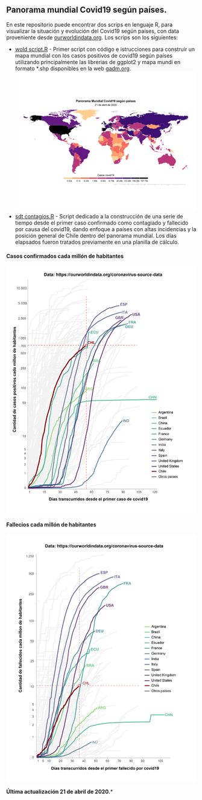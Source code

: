 ## Panorama mundial Covid19 según países.
En este repositorio puede encontrar dos scrips en lenguaje R, para visualizar la situación y evolución del Covid19 según países, con data proveniente desde [ourworldindata.org](https://ourworldindata.org/coronavirus-source-data). Los scrips son los siguientes:
* [wold script.R](https://github.com/luis-fernandezt/Panorama-mundial-covid19-segun-paises/blob/master/Wold_script.R) - Primer script con código e istrucciones para construir un mapa mundial con los casos positivos de covid19 según países utilizando principalmente las librerias de ggplot2 y mapa mundi en formato *.shp disponibles en la web  [gadm.org](https://gadm.org/data.html).
![mapa](https://raw.githubusercontent.com/luis-fernandezt/Panorama-mundial-covid19-segun-paises/master/Situacion_mundial_covid19.png)
* [sdt contagios.R](https://github.com/luis-fernandezt/Panorama-mundial-covid19-segun-paises/blob/master/Series.R) - Script dedicado a la construcción de una serie de tiempo desde el primer caso confirmado como contagiado y fallecido por causa del covid19, dando enfoque a países con altas incidencias y la posición general de Chile dentro del panorama mundial. Los días elapsados fueron tratados previamente en una planilla de cálculo. 
#### **Casos confirmados cada millón de habitantes**
![casos_mill](https://raw.githubusercontent.com/luis-fernandezt/Panorama-mundial-covid19-segun-paises/master/total_cases_per_million-01.png)
#### **Fallecios cada millón de habitantes**
![fall_mill](https://raw.githubusercontent.com/luis-fernandezt/Panorama-mundial-covid19-segun-paises/master/total_deaths_per_million-01.png)

**Última actualización 21 de abril de 2020.***
